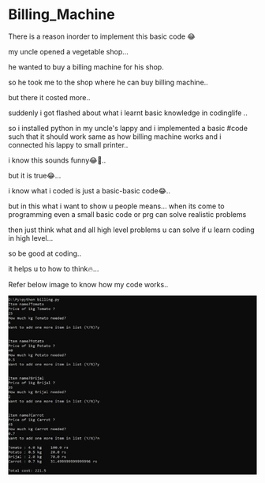 # Billing_Machine
There is a reason inorder to implement this basic code 😂

my uncle opened a vegetable shop...

he wanted to buy a billing machine for his shop.

so he took me to the shop where he can buy billing machine..

but there it costed more..

suddenly i got flashed about what i learnt basic knowledge in codinglife ..

so i installed python in my uncle's lappy and i implemented a basic #code such that it should work same as how billing machine works and i connected his lappy to small printer..

i know this sounds funny😂🏴..

but it is true😂...

i know what i coded is just a basic-basic code😂..

but in this what i want to show u people means...
when its come to programming even a small basic code or prg
can solve realistic problems

then just think what and all high level problems u can solve if u learn coding in high level...

so be good at coding..

it helps u to how to think🔥...

Refer below image to know how my code works..





<img src="billing.jpg">
